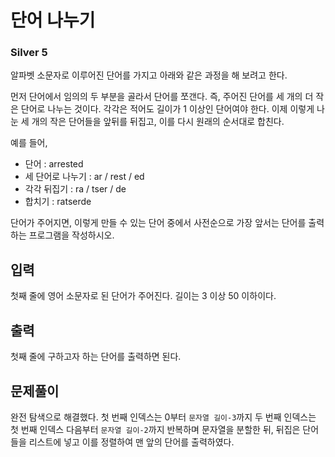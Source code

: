 # 단어 나누기

### Silver 5

알파벳 소문자로 이루어진 단어를 가지고 아래와 같은 과정을 해 보려고 한다.

먼저 단어에서 임의의 두 부분을 골라서 단어를 쪼갠다. 즉, 주어진 단어를 세 개의 더 작은 단어로 나누는 것이다. 각각은 적어도 길이가 1 이상인 단어여야 한다. 이제 이렇게 나눈 세 개의 작은 단어들을 앞뒤를 뒤집고, 이를 다시 원래의 순서대로 합친다.

예를 들어,

- 단어 : arrested
- 세 단어로 나누기 : ar / rest / ed
- 각각 뒤집기 : ra / tser / de
- 합치기 : ratserde

단어가 주어지면, 이렇게 만들 수 있는 단어 중에서 사전순으로 가장 앞서는 단어를 출력하는 프로그램을 작성하시오.

## 입력
첫째 줄에 영어 소문자로 된 단어가 주어진다. 길이는 3 이상 50 이하이다.

## 출력
첫째 줄에 구하고자 하는 단어를 출력하면 된다.

## 문제풀이
완전 탐색으로 해결했다. 첫 번째 인덱스는 0부터 `문자열 길이-3`까지 두 번째 인덱스는 첫 번째 인덱스 다음부터 `문자열 길이-2`까지 반복하며 문자열을 분할한 뒤, 뒤집은 단어들을 리스트에 넣고 이를 정렬하여 맨 앞의 단어를 출력하였다.
